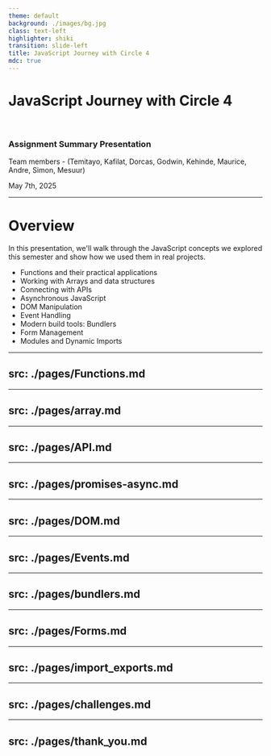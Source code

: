 ```yaml
---
theme: default
background: ./images/bg.jpg
class: text-left
highlighter: shiki
transition: slide-left
title: JavaScript Journey with Circle 4
mdc: true
---
```


# JavaScript Journey with Circle 4
<br/>

### Assignment Summary Presentation
Team members - (Temitayo, Kafilat, ⁠Dorcas, Godwin, Kehinde, Maurice, Andre, Simon, Mesuur)
<br/>

May 7th, 2025

---

# Overview

In this presentation, we'll walk through the JavaScript concepts we explored this semester and show how we used them in real projects.

<v-clicks>

- Functions and their practical applications
- Working with Arrays and data structures
- Connecting with APIs
- Asynchronous JavaScript
- DOM Manipulation
- Event Handling
- Modern build tools: Bundlers
- Form Management
- Modules and Dynamic Imports

</v-clicks>

---
src: ./pages/Functions.md
---

---
src: ./pages/array.md
---

---
src: ./pages/API.md
---


---
src: ./pages/promises-async.md
---

---
src: ./pages/DOM.md
---

---
src: ./pages/Events.md
---

---
src: ./pages/bundlers.md
---

---
src: ./pages/Forms.md
---

---
src: ./pages/import_exports.md
---

---
src: ./pages/challenges.md
---

---
src: ./pages/thank_you.md
---